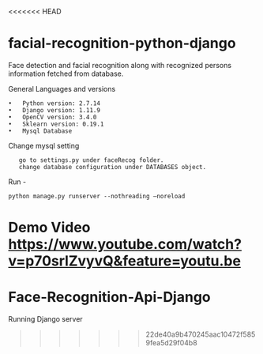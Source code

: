 <<<<<<< HEAD
# facial-recognition-python-django
Face detection and facial recognition along with recognized persons information fetched from database.

General Languages and versions

    •	Python version: 2.7.14
    •	Django version: 1.11.9
    •	OpenCV version: 3.4.0
    •	Sklearn version: 0.19.1
    •	Mysql Database

Change mysql setting

       go to settings.py under faceRecog folder.
       change database configuration under DATABASES object.



Run -

    python manage.py runserver --nothreading –noreload

Demo Video
https://www.youtube.com/watch?v=p70srlZvyvQ&feature=youtu.be
=======
# Face-Recognition-Api-Django
Running Django server
>>>>>>> 22de40a9b470245aac10472f5859fea5d29f04b8
